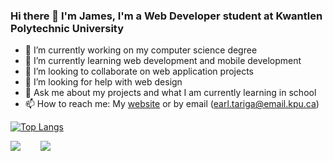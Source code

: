 ### Hi there 👋 I'm James, I'm a Web Developer student at Kwantlen Polytechnic University

- 🔭 I’m currently working on my computer science degree
- 🌱 I’m currently learning web development and mobile development
- 👯 I’m looking to collaborate on web application projects
- 🤔 I’m looking for help with web design
- 💬 Ask me about my projects and what I am currently learning in school
- 📫 How to reach me: My [website](https://www.jamestariga.me/) or by email (earl.tariga@email.kpu.ca)
<!-- - 😄 Pronouns: ...
- ⚡ Fun fact: ... -->
<!--
**jamestariga/jamestariga** is a ✨ _special_ ✨ repository because its `README.md` (this file) appears on your GitHub profile.

Here are some ideas to get you started:
-->
[![Top Langs](https://github-readme-stats.vercel.app/api/top-langs/?username=jamestariga&theme=dark&layout=compact)](https://github.com/jamestariga)

<div style="display: flex; justify-content: flex-start; flex-wrap: wrap;">
  <img style="margin: 0 2rem 1.5rem 0;" src="https://github-readme-streak-stats.herokuapp.com/?user=jamestariga&theme=black-ice">
  <img style="margin: 0 2rem 1.5rem 0;" src="https://github-readme-stats.vercel.app/api?username=jamestariga&show_icons=true&theme=dark">
</div>
